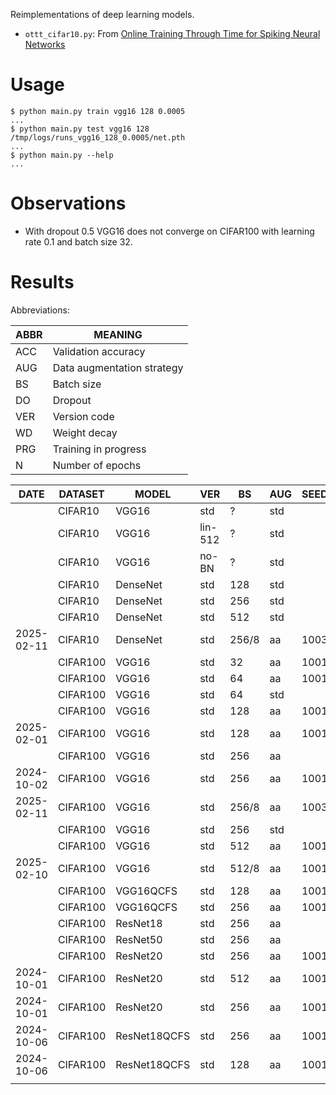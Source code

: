 Reimplementations of deep learning models.

* `ottt_cifar10.py`: From [Online Training Through Time for Spiking Neural Networks](https://arxiv.org/abs/2210.04195)

# Usage

    $ python main.py train vgg16 128 0.0005
    ...
    $ python main.py test vgg16 128 /tmp/logs/runs_vgg16_128_0.0005/net.pth
    ...
    $ python main.py --help
    ...


# Observations

* With dropout 0.5 VGG16 does not converge on CIFAR100 with learning rate 0.1 and batch
  size 32.

# Results

Abbreviations:

| ABBR | MEANING                    |
|------|----------------------------|
| ACC  | Validation accuracy        |
| AUG  | Data augmentation strategy |
| BS   | Batch size                 |
| DO   | Dropout                    |
| VER  | Version code               |
| WD   | Weight decay               |
| PRG  | Training in progress       |
| N    | Number of epochs           |


| DATE       | DATASET  | MODEL        | VER     | BS    | AUG | SEED | WD     | DO  | N   | ACC  | PRG |
|------------|----------|--------------|---------|-------|-----|------|--------|-----|-----|------|-----|
|            | CIFAR10  | VGG16        | std     | ?     | std |      | 0.0    | 0.5 |     | 93.6 | n   |
|            | CIFAR10  | VGG16        | lin-512 | ?     | std |      | 0.0    | 0.5 |     | 92.1 | n   |
|            | CIFAR10  | VGG16        | no-BN   | ?     | std |      | 0.0    | 0.5 |     | 92.6 | n   |
|            | CIFAR10  | DenseNet     | std     | 128   | std |      | 0.0    |     |     | 94.9 | n   |
|            | CIFAR10  | DenseNet     | std     | 256   | std |      | 0.0    |     |     | 94.6 | n   |
|            | CIFAR10  | DenseNet     | std     | 512   | std |      | 0.0    |     |     | 93.8 | n   |
| 2025-02-11 | CIFAR10  | DenseNet     | std     | 256/8 | aa  | 1003 | 0.0    | 0.0 | 443 | 96.4 | y   |
|            | CIFAR100 | VGG16        | std     | 32    | aa  | 1001 | 0.0    | 0.0 |     | 74.9 | n   |
|            | CIFAR100 | VGG16        | std     | 64    | aa  | 1001 | 0.0    | 0.5 |     | 69.1 | n   |
|            | CIFAR100 | VGG16        | std     | 64    | std |      | 0.0    | 0.5 |     | 71.7 | n   |
|            | CIFAR100 | VGG16        | std     | 128   | aa  | 1001 | 0.0    | 0.5 |     | 75.4 | n   |
| 2025-02-01 | CIFAR100 | VGG16        | std     | 128   | aa  | 1001 | 0.0005 | 0.0 |     | 77.4 | n   |
|            | CIFAR100 | VGG16        | std     | 256   | aa  |      | 0.0    | 0.5 |     | 74.7 | n   |
| 2024-10-02 | CIFAR100 | VGG16        | std     | 256   | aa  | 1001 | 0.0005 | 0.0 |     | 77.6 | n   |
| 2025-02-11 | CIFAR100 | VGG16        | std     | 256/8 | aa  | 1003 | 0.0004 | 0.0 | 600 | 74.3 | n   |
|            | CIFAR100 | VGG16        | std     | 256   | std |      | 0.0    | 0.5 |     | 70.7 | n   |
|            | CIFAR100 | VGG16        | std     | 512   | aa  | 1001 | 0.0    | 0.0 |     | 72.9 | n   |
| 2025-02-10 | CIFAR100 | VGG16        | std     | 512/8 | aa  | 1001 | 0.0005 | 0.0 |     | 73.4 | n   |
|            | CIFAR100 | VGG16QCFS    | std     | 128   | aa  | 1001 | 0.0    | 0.0 |     | 53.9 | n   |
|            | CIFAR100 | VGG16QCFS    | std     | 256   | aa  | 1001 | 0.0    | 0.5 |     | 72.0 | n   |
|            | CIFAR100 | ResNet18     | std     | 256   | aa  |      | 0.0    |     |     | 59.1 | n   |
|            | CIFAR100 | ResNet50     | std     | 256   | aa  |      | 0.0    |     |     | 47.8 | n   |
|            | CIFAR100 | ResNet20     | std     | 256   | aa  | 1001 | 0.0    |     |     | 67.2 | n   |
| 2024-10-01 | CIFAR100 | ResNet20     | std     | 512   | aa  | 1001 | 0.0    | 0.0 |     | 69.1 | n   |
| 2024-10-01 | CIFAR100 | ResNet20     | std     | 256   | aa  | 1001 | 0.0    | 0.0 |     | 69.4 | n   |
| 2024-10-06 | CIFAR100 | ResNet18QCFS | std     | 256   | aa  | 1001 | 0.0005 | 0.0 |     | 79.8 | n   |
| 2024-10-06 | CIFAR100 | ResNet18QCFS | std     | 128   | aa  | 1001 | 0.0005 | 0.0 |     | 80.3 | n   |
|            |          |              |         |       |     |      |        |     |     |      |     |
